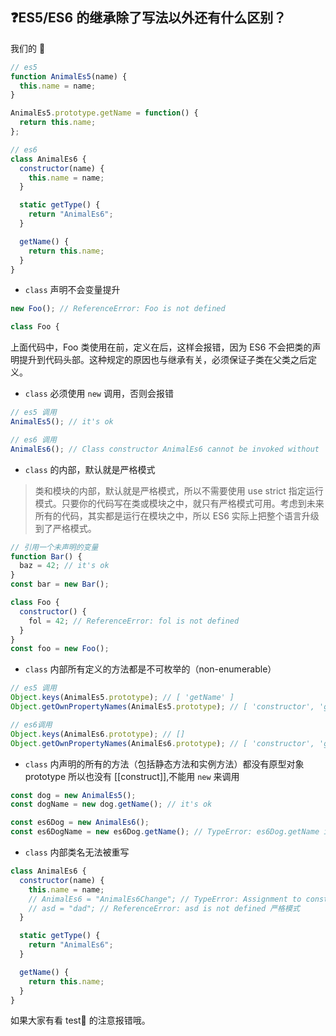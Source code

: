 ## :question:ES5/ES6 的继承除了写法以外还有什么区别？

我们的 🌰

```js
// es5
function AnimalEs5(name) {
  this.name = name;
}

AnimalEs5.prototype.getName = function() {
  return this.name;
};

// es6
class AnimalEs6 {
  constructor(name) {
    this.name = name;
  }

  static getType() {
    return "AnimalEs6";
  }

  getName() {
    return this.name;
  }
}
```

- `class` 声明不会变量提升

```js
new Foo(); // ReferenceError: Foo is not defined

class Foo {
```

上面代码中，Foo 类使用在前，定义在后，这样会报错，因为 ES6 不会把类的声明提升到代码头部。这种规定的原因也与继承有关，必须保证子类在父类之后定义。

- `class` 必须使用 `new` 调用，否则会报错

```js
// es5 调用
AnimalEs5(); // it's ok

// es6 调用
AnimalEs6(); // Class constructor AnimalEs6 cannot be invoked without 'new'
```

- `class` 的内部，默认就是严格模式

> 类和模块的内部，默认就是严格模式，所以不需要使用 use strict 指定运行模式。只要你的代码写在类或模块之中，就只有严格模式可用。考虑到未来所有的代码，其实都是运行在模块之中，所以 ES6 实际上把整个语言升级到了严格模式。

```js
// 引用一个未声明的变量
function Bar() {
  baz = 42; // it's ok
}
const bar = new Bar();

class Foo {
  constructor() {
    fol = 42; // ReferenceError: fol is not defined
  }
}
const foo = new Foo();
```

- `class` 内部所有定义的方法都是不可枚举的（non-enumerable）

```js
// es5 调用
Object.keys(AnimalEs5.prototype); // [ 'getName' ]
Object.getOwnPropertyNames(AnimalEs5.prototype); // [ 'constructor', 'getName' ]

// es6调用
Object.keys(AnimalEs6.prototype); // []
Object.getOwnPropertyNames(AnimalEs6.prototype); // [ 'constructor', 'getName' ]
```

- `class` 内声明的所有的方法（包括静态方法和实例方法）都没有原型对象 prototype 所以也没有 [[construct]],不能用 `new` 来调用

```js
const dog = new AnimalEs5();
const dogName = new dog.getName(); // it's ok

const es6Dog = new AnimalEs6();
const es6DogName = new es6Dog.getName(); // TypeError: es6Dog.getName is not a constructor
```

- `class` 内部类名无法被重写

```js
class AnimalEs6 {
  constructor(name) {
    this.name = name;
    // AnimalEs6 = "AnimalEs6Change"; // TypeError: Assignment to constant variable.
    // asd = "dad"; // ReferenceError: asd is not defined 严格模式
  }

  static getType() {
    return "AnimalEs6";
  }

  getName() {
    return this.name;
  }
}
```

如果大家有看 test🌰 的注意报错哦。
